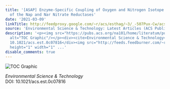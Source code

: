 ```yaml
---
title: '[ASAP] Enzyme-Specific Coupling of Oxygen and Nitrogen Isotope Fractionation
  of the Nap and Nar Nitrate Reductases'
date: '2021-03-09'
linkTitle: http://feedproxy.google.com/~r/acs/esthag/~3/_-507Pux-Cw/acs.est.0c07816
source: 'Environmental Science & Technology: Latest Articles (ACS Publications)'
description: '<p><img src="https://pubs.acs.org/na101/home/literatum/publisher/achs/journals/content/esthag/0/esthag.ahead-of-print/acs.est.0c07816/20210309/images/medium/es0c07816_0006.gif"
  alt="TOC Graphic"/></p><div><cite>Environmental Science & Technology</cite></div><div>DOI:
  10.1021/acs.est.0c07816</div><img src="http://feeds.feedburner.com/~r/acs/esthag/~4/_-507Pux-Cw"
  height="1" width="1" ...'
disable_comments: true
---
```

<p><img src="https://pubs.acs.org/na101/home/literatum/publisher/achs/journals/content/esthag/0/esthag.ahead-of-print/acs.est.0c07816/20210309/images/medium/es0c07816_0006.gif" alt="TOC Graphic"/></p><div><cite>Environmental Science & Technology</cite></div><div>DOI: 10.1021/acs.est.0c07816</div><img src="http://feeds.feedburner.com/~r/acs/esthag/~4/_-507Pux-Cw" height="1" width="1" ...